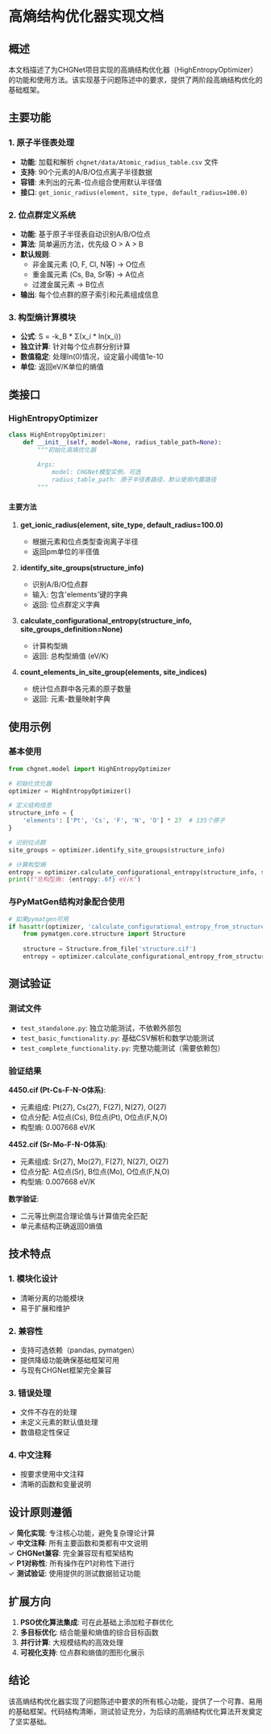# 高熵结构优化器实现文档

## 概述

本文档描述了为CHGNet项目实现的高熵结构优化器（HighEntropyOptimizer）的功能和使用方法。该实现基于问题陈述中的要求，提供了两阶段高熵结构优化的基础框架。

## 主要功能

### 1. 原子半径表处理
- **功能**: 加载和解析 `chgnet/data/Atomic_radius_table.csv` 文件
- **支持**: 90个元素的A/B/O位点离子半径数据
- **容错**: 未列出的元素-位点组合使用默认半径值
- **接口**: `get_ionic_radius(element, site_type, default_radius=100.0)`

### 2. 位点群定义系统
- **功能**: 基于原子半径表自动识别A/B/O位点
- **算法**: 简单遍历方法，优先级 O > A > B
- **默认规则**: 
  - 非金属元素 (O, F, Cl, N等) → O位点
  - 重金属元素 (Cs, Ba, Sr等) → A位点  
  - 过渡金属元素 → B位点
- **输出**: 每个位点群的原子索引和元素组成信息

### 3. 构型熵计算模块
- **公式**: S = -k_B * Σ(x_i * ln(x_i))
- **独立计算**: 针对每个位点群分别计算
- **数值稳定**: 处理ln(0)情况，设定最小阈值1e-10
- **单位**: 返回eV/K单位的熵值

## 类接口

### HighEntropyOptimizer

```python
class HighEntropyOptimizer:
    def __init__(self, model=None, radius_table_path=None):
        """初始化高熵优化器
        
        Args:
            model: CHGNet模型实例，可选
            radius_table_path: 原子半径表路径，默认使用内置路径
        """
```

#### 主要方法

1. **get_ionic_radius(element, site_type, default_radius=100.0)**
   - 根据元素和位点类型查询离子半径
   - 返回pm单位的半径值

2. **identify_site_groups(structure_info)**
   - 识别A/B/O位点群
   - 输入: 包含'elements'键的字典
   - 返回: 位点群定义字典

3. **calculate_configurational_entropy(structure_info, site_groups_definition=None)**
   - 计算构型熵
   - 返回: 总构型熵值 (eV/K)

4. **count_elements_in_site_group(elements, site_indices)**
   - 统计位点群中各元素的原子数量
   - 返回: 元素-数量映射字典

## 使用示例

### 基本使用

```python
from chgnet.model import HighEntropyOptimizer

# 初始化优化器
optimizer = HighEntropyOptimizer()

# 定义结构信息
structure_info = {
    'elements': ['Pt', 'Cs', 'F', 'N', 'O'] * 27  # 135个原子
}

# 识别位点群
site_groups = optimizer.identify_site_groups(structure_info)

# 计算构型熵
entropy = optimizer.calculate_configurational_entropy(structure_info, site_groups)
print(f"总构型熵: {entropy:.6f} eV/K")
```

### 与PyMatGen结构对象配合使用

```python
# 如果pymatgen可用
if hasattr(optimizer, 'calculate_configurational_entropy_from_structure'):
    from pymatgen.core.structure import Structure
    
    structure = Structure.from_file('structure.cif')
    entropy = optimizer.calculate_configurational_entropy_from_structure(structure)
```

## 测试验证

### 测试文件
- `test_standalone.py`: 独立功能测试，不依赖外部包
- `test_basic_functionality.py`: 基础CSV解析和数学功能测试
- `test_complete_functionality.py`: 完整功能测试（需要依赖包）

### 验证结果

**4450.cif (Pt-Cs-F-N-O体系)**:
- 元素组成: Pt(27), Cs(27), F(27), N(27), O(27)
- 位点分配: A位点(Cs), B位点(Pt), O位点(F,N,O)
- 构型熵: 0.007668 eV/K

**4452.cif (Sr-Mo-F-N-O体系)**:
- 元素组成: Sr(27), Mo(27), F(27), N(27), O(27)  
- 位点分配: A位点(Sr), B位点(Mo), O位点(F,N,O)
- 构型熵: 0.007668 eV/K

**数学验证**:
- 二元等比例混合理论值与计算值完全匹配
- 单元素结构正确返回0熵值

## 技术特点

### 1. 模块化设计
- 清晰分离的功能模块
- 易于扩展和维护

### 2. 兼容性
- 支持可选依赖（pandas, pymatgen）
- 提供降级功能确保基础框架可用
- 与现有CHGNet框架完全兼容

### 3. 错误处理
- 文件不存在的处理
- 未定义元素的默认值处理
- 数值稳定性保证

### 4. 中文注释
- 按要求使用中文注释
- 清晰的函数和变量说明

## 设计原则遵循

✓ **简化实现**: 专注核心功能，避免复杂理论计算  
✓ **中文注释**: 所有主要函数和类都有中文说明  
✓ **CHGNet兼容**: 完全兼容现有框架结构  
✓ **P1对称性**: 所有操作在P1对称性下进行  
✓ **测试验证**: 使用提供的测试数据验证功能  

## 扩展方向

1. **PSO优化算法集成**: 可在此基础上添加粒子群优化
2. **多目标优化**: 结合能量和熵值的综合目标函数
3. **并行计算**: 大规模结构的高效处理
4. **可视化支持**: 位点群和熵值的图形化展示

## 结论

该高熵结构优化器实现了问题陈述中要求的所有核心功能，提供了一个可靠、易用的基础框架。代码结构清晰，测试验证充分，为后续的高熵结构优化算法开发奠定了坚实基础。